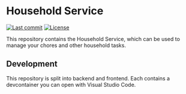 # Household Service

[![Last commit](https://img.shields.io/github/last-commit/CompleteInformation/HouseholdService?style=flat-square)](https://github.com/CompleteInformation/HouseholdService/commits/)
[![License](https://img.shields.io/badge/license-MIT-blue.svg?style=flat-square)](LICENSE.txt)

This repository contains the Household Service, which can be used to manage your
chores and other household tasks.

## Development

This repository is split into backend and frontend. Each contains a devcontainer
you can open with Visual Studio Code.
